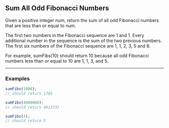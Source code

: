 ## Sum All Odd Fibonacci Numbers

Given a positive integer num, return the sum of all odd Fibonacci numbers that are less than or equal to num.

The first two numbers in the Fibonacci sequence are 1 and 1. Every additional number in the sequence is the sum of the two previous numbers. The first six numbers of the Fibonacci sequence are 1, 1, 2, 3, 5 and 8.

For example, sumFibs(10) should return 10 because all odd Fibonacci numbers less than or equal to 10 are 1, 1, 3, and 5.

---

### Examples

```javascript
sumFibs(1000);
// should return 1785
```

```javascript
sumFibs(4000000);
// should return 4613732
```

```javascript
sumFibs(4);
// should return 5
```
